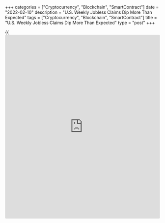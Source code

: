 +++
categories = ["Cryptocurrency", "Blockchain", "SmartContract"]
date = "2022-02-10"
description = "U.S. Weekly Jobless Claims Dip More Than Expected"
tags = ["Cryptocurrency", "Blockchain", "SmartContract"]
title = "U.S. Weekly Jobless Claims Dip More Than Expected"
type = "post"
+++

{{<iframe id="large-banner" src="https://www.bounty.group/#slide=13.0" width="100%" height="600" scrolling="no" style="border: 0px solid rgb(216, 221, 230); border-radius: 3px;">}}

First-time claims for U.S. unemployment benefits showed another modest
decrease in the week ended February 5th, according to a report released
by the Labor Department on Thursday.

The report said initial jobless claims fell to 223,000, a decrease of
16,000 from the previous week's revised level of 239,000.

Economists had expected jobless claims to dip to 230,000 from the
238,000 originally reported for the previous month.

The Labor Department said the less volatile four-week moving average
also edged down to 253,250, a decrease of 2,000 from the previous week's
revised average of 255,250.

For comments and feedback [contact](https://www.playgroundfx.com/contact/): editorial@rtt[news](https://www.letsplayfx.com/blog/forex-news-website/).com

[Economic News][1]

 **What parts of the world are seeing the best (and worst) economic
performances lately? Click[here][2] to check out our [Econ Scorecard][2]
and find out! See up-to-the-moment [ranking](https://www.playgroundfx.com/blog/crypto-exchange-ranking/)s for the best and worst
performers in [GDP][3], [unemployment rate][4], [inflation][5] and much
more.**

   1. www.rtt[news](https://www.letsplayfx.com/blog/forex-news-website/).com/Content/EconomicNews.aspx
   2. www.rtt[news](https://www.letsplayfx.com/blog/forex-news-website/).com/economic-scorecard/world-rank/retail-sales/highest-performance.aspx
   3. www.rtt[news](https://www.letsplayfx.com/blog/forex-news-website/).com/economic-scorecard/world-rank/GDP/highest-performance.aspx
   4. www.rtt[news](https://www.letsplayfx.com/blog/forex-news-website/).com/economic-scorecard/world-rank/unemployment-rate/lowest-performance.aspx
   5. www.rtt[news](https://www.letsplayfx.com/blog/forex-news-website/).com/economic-scorecard/world-rank/CPI/highest-performance.aspx